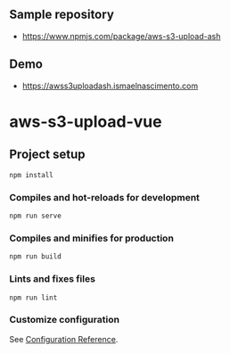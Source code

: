 ## Sample repository
- https://www.npmjs.com/package/aws-s3-upload-ash

## Demo
- https://awss3uploadash.ismaelnascimento.com

# aws-s3-upload-vue

## Project setup
```
npm install
```

### Compiles and hot-reloads for development
```
npm run serve
```

### Compiles and minifies for production
```
npm run build
```

### Lints and fixes files
```
npm run lint
```

### Customize configuration
See [Configuration Reference](https://cli.vuejs.org/config/).
